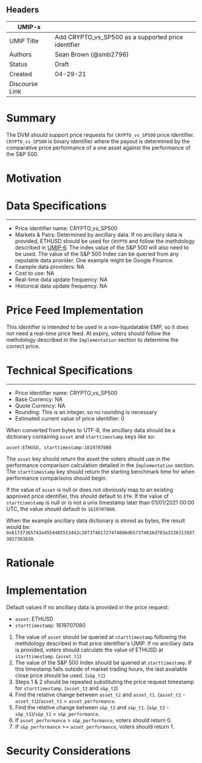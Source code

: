 ## Headers

| UMIP-x                |                                                               |
| ------------------- | ------------------------------------------------------------- |
| UMIP Title          | Add CRYPTO_vs_SP500 as a supported price identifier |
| Authors             | Sean Brown (@smb2796)                                                     |
| Status              | Draft                                                         |
| Created             | 04-29-21                                              |
| Discourse Link      |             |

# Summary 

The DVM should support price requests for `CRYPTO_vs_SP500` price identifier. `CRYPTO_vs_SP500` is binary identifier where the payout is determined by the comparative price performance of a one asset against the performance of the S&P 500.

# Motivation

# Data Specifications

-----------------------------------------
- Price identifier name: CRYPTO_vs_SP500 
- Markets & Pairs: Determined by ancillary data. If no ancillary data is provided, ETHUSD should be used for `CRYPTO` and follow the methdology described in [UMIP-6](https://github.com/UMAprotocol/UMIPs/blob/master/UMIPs/umip-6.md). The index value of the S&P 500 will also need to be used. The value of the S&P 500 Index can be queried from any reputable data provider. One example might be Google Finance. 
- Example data providers: NA
- Cost to use: NA
- Real-time data update frequency: NA
- Historical data update frequency: NA

# Price Feed Implementation

This identifier is intended to be used in a non-liquidatable EMP, so it does not need a real-time price feed. At expiry, voters should follow the methdology described in the `Implementation` section to determine the correct price.

# Technical Specifications

-----------------------------------------
- Price identifier name: CRYPTO_vs_SP500
- Base Currency: NA
- Quote Currency: NA
- Rounding: This is an integer, so no rounding is necessary
- Estimated current value of price identifier: 0

When converted from bytes to UTF-8, the ancillary data should be a dictionary containing `asset` and `starttimestamp` keys like so:
```
asset:ETHUSD, starttimestamp:1619707080
```

The `asset` key should return the asset the voters should use in the performance comparison calculation detailed in the `Implementation` section. The `starttimestamp` key should return the starting benchmark time for when performance comparisons should begin.

If the value of `asset` is null or does not obviously map to an existing approved price identifier, this should default to `ETH`. If the value of `starttimestamp` is null or is not a unix timestamp later than 01/01/2021 00:00 UTC, the value should default to `1619707080`.

When the example ancillary data dictionary is stored as bytes, the result would be: `0x61737365743a4554485553442c20737461727474696d657374616d703a31363139373037303830`.

# Rationale



# Implementation

Default values if no ancillary data is provided in the price request:
- `asset`: ETHUSD
- `starttimestamp`: 1619707080

1. The value of `asset` should be queried at `starttimestamp` following the methdology described in that price identifier's UMIP. If no ancillary data is provided, voters should calculate the value of ETHUSD at `starttimestamp`. (`asset_t1`)
2. The value of the S&P 500 Index should be queried at `starttimestamp`. If this timestamp falls outside of market trading hours, the last available close price should be used. (`s&p_t1`)
3. Steps 1 & 2 should be repeated substituting the price request timestamp for `starttimestamp`. (`asset_t2` and `s&p_t2`)
4. Find the relative change between `asset_t2` and `asset_t1`.  (`asset_t2` - `asset_t1`)/`asset_t1` = `asset_performance`.
5. Find the relative change between `s&p_t2` and `s&p_t1`.  (`s&p_t2` - `s&p_t1`)/`s&p_t1` = `s&p_performance`.
6. If `asset_performance` > `s&p_performance`, voters should return 0.
7. If `s&p_performance` >= `asset_performance`, voters should return 1.


# Security Considerations
